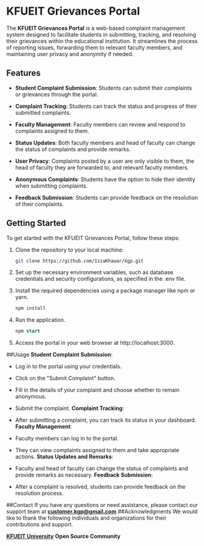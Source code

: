 # KFUEIT Grievances Portal

The **KFUEIT Grievances Portal** is a web-based complaint management system designed to facilitate students in submitting, tracking, and resolving their grievances within the educational institution. It streamlines the process of reporting issues, forwarding them to relevant faculty members, and maintaining user privacy and anonymity if needed.

## Features

- **Student Complaint Submission**: Students can submit their complaints or grievances through the portal.

- **Complaint Tracking**: Students can track the status and progress of their submitted complaints.

- **Faculty Management**: Faculty members can review and respond to complaints assigned to them.

- **Status Updates**: Both faculty members and head of faculty can change the status of complaints and provide remarks.

- **User Privacy**: Complaints posted by a user are only visible to them, the head of faculty they are forwarded to, and relevant faculty members.

- **Anonymous Complaints**: Students have the option to hide their identity when submitting complaints.

- **Feedback Submission**: Students can provide feedback on the resolution of their complaints.

## Getting Started

To get started with the KFUEIT Grievances Portal, follow these steps:

1. Clone the repository to your local machine:

   ```bash
   git clone https://github.com/IzzaKhawar/kgp.git
2. Set up the necessary environment variables, such as database credentials and security configurations, as specified in the .env file.

3. Install the required dependencies using a package manager like npm or yarn.

   ```bash
   npm install
   
4. Run the application.
   ```sql
   npm start  
5. Access the portal in your web browser at http://localhost:3000.

##Usage
**Student Complaint Submission**:

- Log in to the portal using your credentials.
- Click on the "Submit Complaint" button.
- Fill in the details of your complaint and choose whether to remain anonymous.
- Submit the complaint.
**Complaint Tracking**:

- After submitting a complaint, you can track its status in your dashboard.
**Faculty Management**:

- Faculty members can log in to the portal.
- They can view complaints assigned to them and take appropriate actions.
**Status Updates and Remarks**:

- Faculty and head of faculty can change the status of complaints and provide remarks as necessary.
**Feedback Submission**:

- After a complaint is resolved, students can provide feedback on the resolution process.

##Contact
If you have any questions or need assistance, please contact our support team at
[**customer.kgp@gmail.com**](mailto:customer.kgp@gmail.com)
##Acknowledgments
We would like to thank the following individuals and organizations for their contributions and support.

[**KFUEIT University**](https://kfueit.edu.pk)
**Open Source Community**

